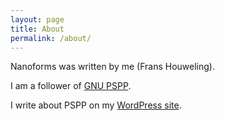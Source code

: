 ```yaml
---
layout: page
title: About
permalink: /about/
---
```


Nanoforms was written by me (Frans Houweling).

I am a follower of <a href="https://www.gnu.org/software/pspp/" target="_blank">GNU PSPP</a>.

I write about PSPP on my [WordPress site](https://www.morewithdata.net/).
